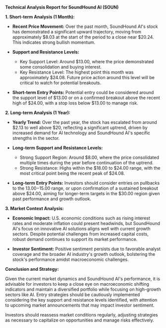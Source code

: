 **Technical Analysis Report for SoundHound AI (SOUN)**

**1. Short-term Analysis (1 Month):**

- **Recent Price Movement:** Over the past month, SoundHound AI's stock has demonstrated a significant upward trajectory, moving from approximately $8.03 at the start of the period to a close near $20.24. This indicates strong bullish momentum.

- **Support and Resistance Levels:** 
  - Key Support Level: Around $13.00, where the price demonstrated some consolidation and buying interest.
  - Key Resistance Level: The highest point this month was approximately $24.08. Future price action around this level will be critical to watch for potential breakouts.

- **Short-term Entry Points:** Potential entry could be considered around the support level of $13.00 or on a confirmed breakout above the recent high of $24.00, with a stop loss below $13.00 to manage risk.

**2. Long-term Analysis (1 Year):**

- **Yearly Trend:** Over the past year, the stock has escalated from around $2.13 to well above $20, reflecting a significant uptrend, driven by increased demand for AI technology and SoundHound AI's specific strengths in the sector.

- **Long-term Support and Resistance Levels:**
  - Strong Support Region: Around $8.00, where the price consolidated multiple times during the year before continuation of the uptrend.
  - Strong Resistance: Highs within the $18.00 to $24.00 range, with the most critical point being the recent peak of $24.08.

- **Long-term Entry Points:** Investors should consider entries on pullbacks to the $13.00-$15.00 range, or upon confirmation of a sustained breakout above $24.00, aiming for longer-term targets in the $30.00 region given past performance and growth outlook.

**3. Market Context Analysis:**
   
- **Economic Impact:** U.S. economic conditions such as rising interest rates and moderate inflation could present headwinds, but SoundHound AI's focus on innovative AI solutions aligns well with current growth sectors. Despite potential challenges from increased capital costs, robust demand continues to support its market performance.

- **Investor Sentiment:** Positive sentiment persists due to favorable analyst coverage and the broader AI industry's growth outlook, bolstering the stock's performance amidst macroeconomic challenges.

**Conclusion and Strategy:**
   
Given the current market dynamics and SoundHound AI's performance, it is advisable for investors to keep a close eye on macroeconomic shifting indicators and maintain a diversified portfolio while focusing on high-growth sectors like AI. Entry strategies should be cautiously implemented considering the key support and resistance levels identified, with attention to upcoming market announcements that may impact investor sentiment.

Investors should reassess market conditions regularly, adjusting strategies as necessary to capitalize on opportunities and manage risks effectively.